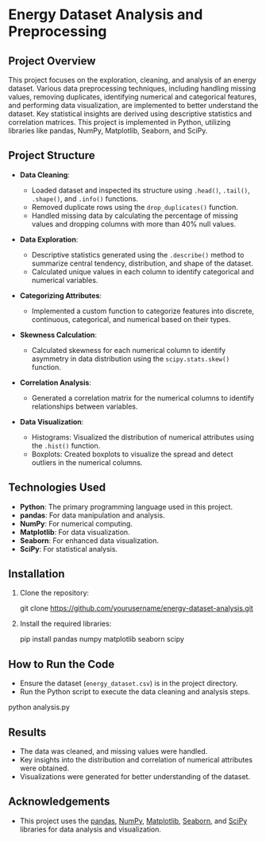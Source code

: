 # Energy Dataset Analysis and Preprocessing

## Project Overview

This project focuses on the exploration, cleaning, and analysis of an energy dataset. Various data preprocessing techniques, including handling missing values, removing duplicates, identifying numerical and categorical features, and performing data visualization, are implemented to better understand the dataset. Key statistical insights are derived using descriptive statistics and correlation matrices. This project is implemented in Python, utilizing libraries like pandas, NumPy, Matplotlib, Seaborn, and SciPy.

## Project Structure

- **Data Cleaning**: 
  - Loaded dataset and inspected its structure using `.head()`, `.tail()`, `.shape()`, and `.info()` functions.
  - Removed duplicate rows using the `drop_duplicates()` function.
  - Handled missing data by calculating the percentage of missing values and dropping columns with more than 40% null values.
  
- **Data Exploration**:
  - Descriptive statistics generated using the `.describe()` method to summarize central tendency, distribution, and shape of the dataset.
  - Calculated unique values in each column to identify categorical and numerical variables.
  
- **Categorizing Attributes**: 
  - Implemented a custom function to categorize features into discrete, continuous, categorical, and numerical based on their types.

- **Skewness Calculation**: 
  - Calculated skewness for each numerical column to identify asymmetry in data distribution using the `scipy.stats.skew()` function.

- **Correlation Analysis**: 
  - Generated a correlation matrix for the numerical columns to identify relationships between variables.

- **Data Visualization**:
  - Histograms: Visualized the distribution of numerical attributes using the `.hist()` function.
  - Boxplots: Created boxplots to visualize the spread and detect outliers in the numerical columns.
  
## Technologies Used

- **Python**: The primary programming language used in this project.
- **pandas**: For data manipulation and analysis.
- **NumPy**: For numerical computing.
- **Matplotlib**: For data visualization.
- **Seaborn**: For enhanced data visualization.
- **SciPy**: For statistical analysis.
  
## Installation

1. Clone the repository:
   
   git clone https://github.com/yourusername/energy-dataset-analysis.git
   
2. Install the required libraries:
   
   pip install pandas numpy matplotlib seaborn scipy
   

## How to Run the Code

- Ensure the dataset (`energy_dataset.csv`) is in the project directory.
- Run the Python script to execute the data cleaning and analysis steps.


python analysis.py


## Results

- The data was cleaned, and missing values were handled.
- Key insights into the distribution and correlation of numerical attributes were obtained.
- Visualizations were generated for better understanding of the dataset.

## Acknowledgements

- This project uses the [pandas](https://pandas.pydata.org/), [NumPy](https://numpy.org/), [Matplotlib](https://matplotlib.org/), [Seaborn](https://seaborn.pydata.org/), and [SciPy](https://scipy.org/) libraries for data analysis and visualization.
